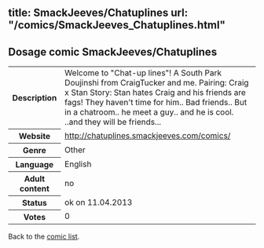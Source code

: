 title: SmackJeeves/Chatuplines
url: "/comics/SmackJeeves_Chatuplines.html"
---
Dosage comic SmackJeeves/Chatuplines
-----------------------------------------

<table class="comicinfo">
<tr>
<th>Description</th><td>Welcome to &quot;Chat-up lines&quot;! A South Park Doujinshi from CraigTucker and me. Pairing: Craig x Stan Story: Stan hates Craig and his friends are fags! They haven't time for him.. Bad friends.. But in a chatroom.. he meet a guy.. and he is cool. ..and they will be friends...</td>
</tr>
<tr>
<th>Website</th><td><a href="http://chatuplines.smackjeeves.com/comics/">http://chatuplines.smackjeeves.com/comics/</a></td>
</tr>
<tr>
<th>Genre</th><td>Other</td>
</tr>
<tr>
<th>Language</th><td>English</td>
</tr>
<tr>
<th>Adult content</th><td>no</td>
</tr>
<tr>
<th>Status</th><td>ok on 11.04.2013</td>
</tr>
<tr>
<th>Votes</th><td>0</div></td>
</tr>
</table>

Back to the [comic list](../comic-index.html).
